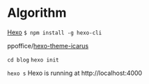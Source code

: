 # Algorithm

[Hexo](https://hexo.io/zh-tw/docs/)
`$ npm install -g hexo-cli`

ppoffice/[hexo-theme-icarus](https://github.com/ppoffice/hexo-theme-icarus)

`cd blog`
`hexo init`

`hexo s`
Hexo is running at http://localhost:4000